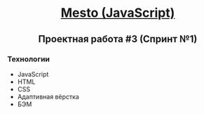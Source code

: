 <h1 align="center"> <a href='https://bogdaryan.github.io/mesto-project/' target='_blank'>Mesto (JavaScript)</a> </h1>
<h2 align="center">Проектная работа #3 (Спринт №1)</h2>

<h3>Технологии</h3>
<ul >
	<li>JavaScript</li>
	<li>HTML</li>
	<li>CSS</li>
	<li>Адаптивная вёрстка</li>
	<li>БЭМ</li>
</ul>
